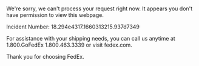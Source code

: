  	


 	

We're sorry, we can't process your request right now. It appears you don't have permission to view this webpage.


Incident Number: 18.294e4317.1660313215.937d7349





For assistance with your shipping needs, you can call us anytime at 1.800.GoFedEx 1.800.463.3339 or visit fedex.com.




Thank you for choosing FedEx.
